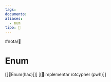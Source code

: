 ```yaml
---
tags: 
documento:
aliases:
  - num
tipo: 🔌
---
```


#nota/🔌


# Enum


[[📑Enum(hac)]]]
[[📑implementar rotcypher (pwh)]]


